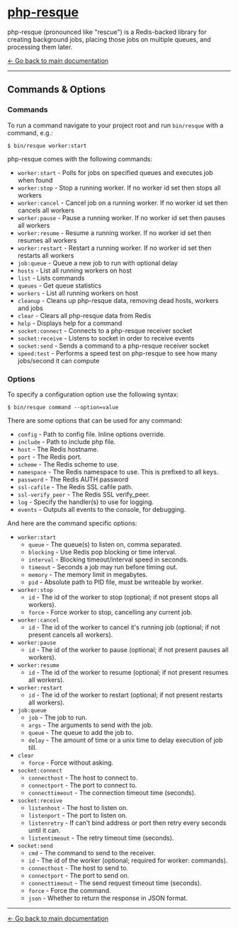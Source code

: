 [php-resque](https://github.com/mjphaynes/php-resque)
===

php-resque (pronounced like "rescue") is a Redis-backed library for creating
background jobs, placing those jobs on multiple queues, and processing them later.

[← Go back to main documentation](https://github.com/mjphaynes/php-resque)

---

## Commands & Options ##

### Commands ###

To run a command navigate to your project root and run `bin/resque` with a command, e.g.:

```
$ bin/resque worker:start
```

php-resque comes with the following commands:

* `worker:start`    -  Polls for jobs on specified queues and executes job when found
* `worker:stop`     -  Stop a running worker. If no worker id set then stops all workers
* `worker:cancel`   -  Cancel job on a running worker. If no worker id set then cancels all workers
* `worker:pause`    -  Pause a running worker. If no worker id set then pauses all workers
* `worker:resume`   -  Resume a running worker. If no worker id set then resumes all workers
* `worker:restart`  -  Restart a running worker. If no worker id set then restarts all workers
* `job:queue`       -  Queue a new job to run with optional delay
* `hosts`           -  List all running workers on host
* `list`            -  Lists commands
* `queues`          -  Get queue statistics
* `workers`         -  List all running workers on host
* `cleanup`         -  Cleans up php-resque data, removing dead hosts, workers and jobs
* `clear`           -  Clears all php-resque data from Redis
* `help`            -  Displays help for a command
* `socket:connect`  -  Connects to a php-resque receiver socket
* `socket:receive`  -  Listens to socket in order to receive events
* `socket:send`     -  Sends a command to a php-resque receiver socket
* `speed:test`      -  Performs a speed test on php-resque to see how many jobs/second it can compute


### Options ###

To specify a configuration option use the following syntax:

```
$ bin/resque command --option=value
```

There are some options that can be used for any command:

* `config`    - Path to config file. Inline options override.
* `include`   - Path to include php file.
* `host`      - The Redis hostname.
* `port`      - The Redis port.
* `scheme`    - The Redis scheme to use.
* `namespace` - The Redis namespace to use. This is prefixed to all keys.
* `password`  - The Redis AUTH password
* `ssl-cafile`  - The Redis SSL cafile path.
* `ssl-verify_peer`  - The Redis SSL verify_peer.
* `log`       - Specify the handler(s) to use for logging.
* `events`    - Outputs all events to the console, for debugging.

And here are the command specific options:

* `worker:start`
    * `queue`          - The queue(s) to listen on, comma separated.
    * `blocking`       - Use Redis pop blocking or time interval.
    * `interval`       - Blocking timeout/interval speed in seconds.
    * `timeout`        - Seconds a job may run before timing out.
    * `memory`         - The memory limit in megabytes.
    * `pid`            - Absolute path to PID file, must be writeable by worker.
* `worker:stop`
    * `id`             - The id of the worker to stop (optional; if not present stops all workers).
    * `force`          - Force worker to stop, cancelling any current job.
* `worker:cancel`
    * `id`             - The id of the worker to cancel it's running job (optional; if not present cancels all workers).
* `worker:pause`
    * `id`             - The id of the worker to pause (optional; if not present pauses all workers).
* `worker:resume`
    * `id`             - The id of the worker to resume (optional; if not present resumes all workers).
* `worker:restart`
    * `id`             - The id of the worker to restart (optional; if not present restarts all workers).
* `job:queue`
    * `job`            - The job to run.
    * `args`           - The arguments to send with the job.
    * `queue`          - The queue to add the job to.
    * `delay`          - The amount of time or a unix time to delay execution of job till.
* `clear`
    * `force`          - Force without asking.
* `socket:connect`
    * `connecthost`    - The host to connect to.
    * `connectport`    - The port to connect to.
    * `connecttimeout` - The connection timeout time (seconds).
* `socket:receive`
    * `listenhost`     - The host to listen on.
    * `listenport`     - The port to listen on.
    * `listenretry`    - If can't bind address or port then retry every <timeout> seconds until it can.
    * `listentimeout`  - The retry timeout time (seconds).
* `socket:send`
    * `cmd`            - The command to send to the receiver.
    * `id`             - The id of the worker (optional; required for worker: commands).
    * `connecthost`    - The host to send to.
    * `connectport`    - The port to send on.
    * `connecttimeout` - The send request timeout time (seconds).
    * `force`          - Force the command.
    * `json`           - Whether to return the response in JSON format.


---

[← Go back to main documentation](https://github.com/mjphaynes/php-resque)